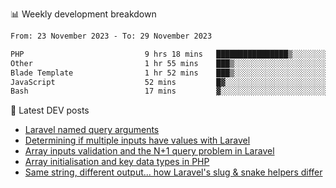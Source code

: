 📊 Weekly development breakdown
<!--START_SECTION:waka-->

```txt
From: 23 November 2023 - To: 29 November 2023

PHP                           9 hrs 18 mins   ████████████████▒░░░░░░░░   65.08 %
Other                         1 hr 55 mins    ███▒░░░░░░░░░░░░░░░░░░░░░   13.51 %
Blade Template                1 hr 52 mins    ███▒░░░░░░░░░░░░░░░░░░░░░   13.10 %
JavaScript                    52 mins         █▓░░░░░░░░░░░░░░░░░░░░░░░   06.16 %
Bash                          17 mins         ▓░░░░░░░░░░░░░░░░░░░░░░░░   02.05 %
```

<!--END_SECTION:waka-->

📕 Latest DEV posts
<!-- BLOG-POST-LIST:START -->
- [Laravel named query arguments](https://dev.to/michaelvickersuk/laravel-named-query-arguments-28kd)
- [Determining if multiple inputs have values with Laravel](https://dev.to/michaelvickersuk/determining-if-multiple-inputs-have-values-with-laravel-km6)
- [Array inputs validation and the N+1 query problem in Laravel](https://dev.to/michaelvickersuk/array-inputs-validation-and-the-n1-query-problem-in-laravel-2agb)
- [Array initialisation and key data types in PHP](https://dev.to/michaelvickersuk/array-initialisation-and-key-data-types-in-php-1e5b)
- [Same string, different output... how Laravel&#39;s slug &amp; snake helpers differ](https://dev.to/michaelvickersuk/same-string-different-output-how-laravels-slug-snake-helpers-differ-1ccj)
<!-- BLOG-POST-LIST:END -->
